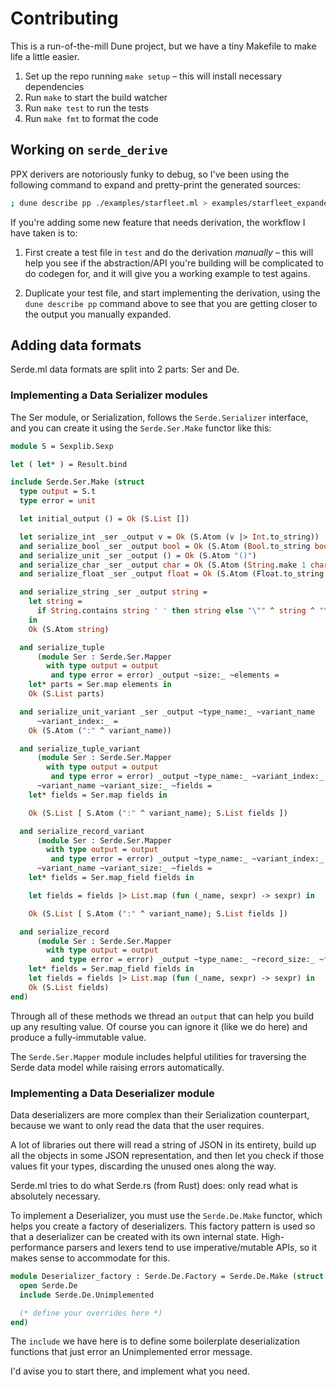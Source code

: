 # Contributing

This is a run-of-the-mill Dune project, but we have a tiny Makefile to make
life a little easier.

1. Set up the repo running `make setup` – this will install necessary
   dependencies
2. Run `make` to start the build watcher
3. Run `make test` to run the tests
4. Run `make fmt` to format the code

## Working on `serde_derive`

PPX derivers are notoriously funky to debug, so I've been using the following
command to expand and pretty-print the generated sources:

```sh
; dune describe pp ./examples/starfleet.ml > examples/starfleet_expanded.ml; make fmt;
```

If you're adding some new feature that needs derivation, the workflow I have taken is to:

1. First create a test file in `test` and do the derivation _manually_ – this
   will help you see if the abstraction/API you're building will be complicated
   to do codegen for, and it will give you a working example to test agains.

2. Duplicate your test file, and start implementing the derivation, using the
   `dune describe pp` command above to see that you are getting closer to the
   output you manually expanded.

## Adding data formats

Serde.ml data formats are split into 2 parts: Ser and De.

### Implementing a Data Serializer modules

The Ser module, or Serialization, follows the `Serde.Serializer` interface, and you can create it using the `Serde.Ser.Make` functor like this:

```ocaml
module S = Sexplib.Sexp

let ( let* ) = Result.bind

include Serde.Ser.Make (struct
  type output = S.t
  type error = unit

  let initial_output () = Ok (S.List [])

  let serialize_int _ser _output v = Ok (S.Atom (v |> Int.to_string))
  and serialize_bool _ser _output bool = Ok (S.Atom (Bool.to_string bool))
  and serialize_unit _ser _output () = Ok (S.Atom "()")
  and serialize_char _ser _output char = Ok (S.Atom (String.make 1 char))
  and serialize_float _ser _output float = Ok (S.Atom (Float.to_string float))

  and serialize_string _ser _output string =
    let string =
      if String.contains string ' ' then string else "\"" ^ string ^ "\""
    in
    Ok (S.Atom string)

  and serialize_tuple
      (module Ser : Serde.Ser.Mapper
        with type output = output
         and type error = error) _output ~size:_ ~elements =
    let* parts = Ser.map elements in
    Ok (S.List parts)

  and serialize_unit_variant _ser _output ~type_name:_ ~variant_name
      ~variant_index:_ =
    Ok (S.Atom (":" ^ variant_name))

  and serialize_tuple_variant
      (module Ser : Serde.Ser.Mapper
        with type output = output
         and type error = error) _output ~type_name:_ ~variant_index:_
      ~variant_name ~variant_size:_ ~fields =
    let* fields = Ser.map fields in

    Ok (S.List [ S.Atom (":" ^ variant_name); S.List fields ])

  and serialize_record_variant
      (module Ser : Serde.Ser.Mapper
        with type output = output
         and type error = error) _output ~type_name:_ ~variant_index:_
      ~variant_name ~variant_size:_ ~fields =
    let* fields = Ser.map_field fields in

    let fields = fields |> List.map (fun (_name, sexpr) -> sexpr) in

    Ok (S.List [ S.Atom (":" ^ variant_name); S.List fields ])

  and serialize_record
      (module Ser : Serde.Ser.Mapper
        with type output = output
         and type error = error) _output ~type_name:_ ~record_size:_ ~fields =
    let* fields = Ser.map_field fields in
    let fields = fields |> List.map (fun (_name, sexpr) -> sexpr) in
    Ok (S.List fields)
end)
```

Through all of these methods we thread an `output` that can help you build up
any resulting value. Of course you can ignore it (like we do here) and produce
a fully-immutable value. 

The `Serde.Ser.Mapper` module includes helpful utilities for traversing the
Serde data model while raising errors automatically.

### Implementing a Data Deserializer module

Data deserializers are more complex than their Serialization counterpart, because we want to only read the data that the user requires.

A lot of libraries out there will read a string of JSON in its entirety, build
up all the objects in some JSON representation, and then let you check if those
values fit your types, discarding the unused ones along the way.

Serde.ml tries to do what Serde.rs (from Rust) does: only read what is absolutely necessary.

To implement a Deserializer, you must use the `Serde.De.Make` functor, which
helps you create a factory of deserializers. This factory pattern is used so
that a deserializer can be created with its own internal state.
High-performance parsers and lexers tend to use imperative/mutable APIs, so it
makes sense to accommodate for this.

```ocaml
module Deserializer_factory : Serde.De.Factory = Serde.De.Make (struct
  open Serde.De
  include Serde.De.Unimplemented

  (* define your overrides here *)
end)
```

The `include` we have here is to define some boilerplate deserialization
functions that just error an Unimplemented error message.

I'd avise you to start there, and implement what you need.
